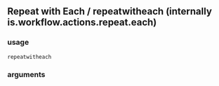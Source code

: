 
## Repeat with Each / repeatwitheach (internally is.workflow.actions.repeat.each)

### usage
`repeatwitheach `

### arguments

